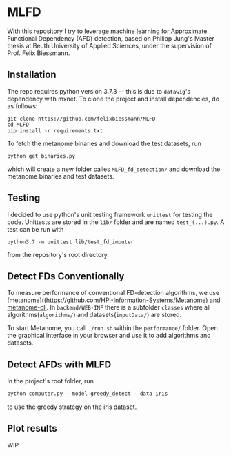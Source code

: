 # MLFD
With this repository I try to leverage machine learning for Approximate Functional Dependency (AFD) detection, based on Philipp Jung's Master thesis at Beuth University of Applied Sciences, under the supervision of Prof. Felix Biessmann.

## Installation
The repo requires python version 3.7.3 -- this is due to `datawig`'s dependency with mxnet.
To clone the project and install dependencies, do as follows:

```
git clone https://github.com/felixbiessmann/MLFD
cd MLFD
pip install -r requirements.txt
```

To fetch the metanome binaries and download the test datasets, run
```
python get_binaries.py
```

which will create a new folder calles `MLFD_fd_detection/` and download the metanome binaries and test datasets.

## Testing
I decided to use python's unit testing framework `unittest` for testing the code. Unittests are stored in the `lib/` folder and are named `test_(...).py`. A test can be run with
```
python3.7 -m unittest lib/test_fd_imputer
```
from the repository's root directory.

## Detect FDs Conventionally
To measure performance of conventional FD-detection algorithms, we use [metanome]((https://github.com/HPI-Information-Systems/Metanome) and [metanome-cli](https://github.com/sekruse/metanome-cli). In `backend/WEB-INF` there is a subfolder `classes` where all algorithms(`algorithms/`) and datasets(`inputData/`) are stored.

To start Metanome, you call `./run.sh` within the `performance/` folder. Open the graphical interface in your browser and use it to add algorithms and datasets.

## Detect AFDs with MLFD
In the project's root folder, run
```python
python computer.py --model greedy_detect --data iris
```
to use the greedy strategy on the iris dataset.

## Plot results
WIP
